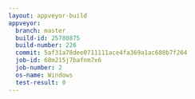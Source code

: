 ```yaml
---
layout: appveyor-build
appveyor:
  branch: master
  build-id: 25780875
  build-number: 226
  commit: 5af31a78dee0711111ace4fa369a1ac680b7f264
  job-id: 68m215j7bafnm7x6
  job-number: 2
  os-name: Windows
  test-result: 0
---
```

